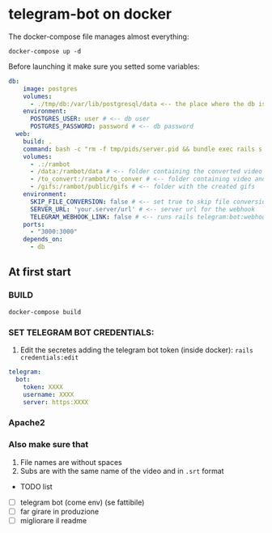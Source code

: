# telegram-bot on docker

The docker-compose file manages almost everything:

`docker-compose up -d`


Before launching it make sure you setted some variables:

```yml
db:
    image: postgres
    volumes:
      - ./tmp/db:/var/lib/postgresql/data <-- the place where the db is saved
    environment:
      POSTGRES_USER: user # <-- db user
      POSTGRES_PASSWORD: password # <-- db password
  web:
    build: .
    command: bash -c "rm -f tmp/pids/server.pid && bundle exec rails s -p 3000 -b '0.0.0.0'"
    volumes:
      - .:/rambot
      - /data:/rambot/data # <-- folder containing the converted video files
      - /to_convert:/rambot/to_conver # <-- folder containing video and subs to convert and add to the db
      - /gifs:/rambot/public/gifs # <-- folder with the created gifs
    environment:
      SKIP_FILE_CONVERSION: false # <-- set true to skip file conversion and subs add at startup
      SERVER_URL: 'your.server/url' # <-- server url for the webhook
      TELEGRAM_WEBHOOK_LINK: false # <-- runs rails telegram:bot:webhook (needs credentials!)
    ports:
      - "3000:3000"
    depends_on:
      - db
```
## At first start

### BUILD

`docker-compose build`

### SET TELEGRAM BOT CREDENTIALS:
1. Edit the secretes adding the telegram bot token (inside docker):
`rails credentials:edit`
```yml
telegram:
  bot:
    token: XXXX
    username: XXXX
    server: https:XXXX
```

### Apache2


### Also make sure that
1. File names are without spaces
1. Subs are with the same name of the video and in `.srt` format

* TODO list
- [ ] telegram bot (come env) (se fattibile)
- [ ] far girare in produzione
- [ ] migliorare il readme
